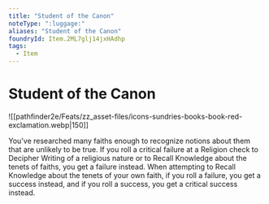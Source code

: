 ```yaml
---
title: "Student of the Canon"
noteType: ":luggage:"
aliases: "Student of the Canon"
foundryId: Item.2ML7glj14jxHAdhp
tags:
  - Item
---
```


# Student of the Canon
![[pathfinder2e/Feats/zz_asset-files/icons-sundries-books-book-red-exclamation.webp|150]]

You've researched many faiths enough to recognize notions about them that are unlikely to be true. If you roll a critical failure at a Religion check to Decipher Writing of a religious nature or to Recall Knowledge about the tenets of faiths, you get a failure instead. When attempting to Recall Knowledge about the tenets of your own faith, if you roll a failure, you get a success instead, and if you roll a success, you get a critical success instead.
